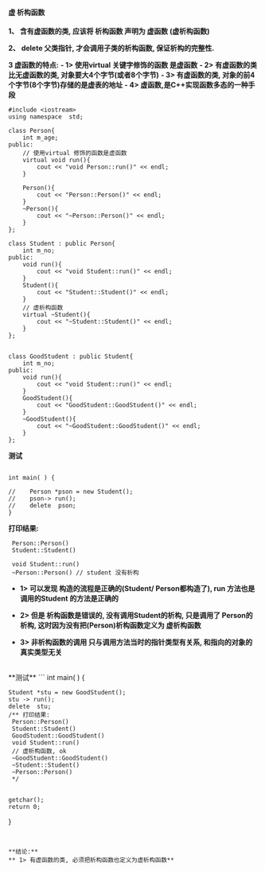#### 虚 析构函数




**1、 含有虚函数的类, 应该将 析构函数 声明为 虚函数 (虚析构函数)**

**2、 delete 父类指针, 才会调用子类的析构函数, 保证析构的完整性.**

**3 虚函数的特点:**
 **- 1> 使用virtual 关键字修饰的函数 是虚函数**
 **- 2> 有虚函数的类比无虚函数的类,  对象要大4个字节(或者8个字节)**
 **- 3> 有虚函数的类, 对象的前4个字节(8个字节)存储的是虚表的地址**
 **- 4> 虚函数,是C++实现函数多态的一种手段**




```
#include <iostream>
using namespace  std;

class Person{
    int m_age;
public:
    // 使用virtual 修饰的函数是虚函数
    virtual void run(){
        cout << "void Person::run()" << endl;
    }
    
    Person(){
        cout << "Person::Person()" << endl;
    }
    ~Person(){
        cout << "~Person::Person()" << endl;
    }
};

class Student : public Person{
    int m_no;
public:
    void run(){
        cout << "void Student::run()" << endl;
    }
    Student(){
        cout << "Student::Student()" << endl;
    }
    // 虚析构函数
    virtual ~Student(){
        cout << "~Student::Student()" << endl;
    }
};


class GoodStudent : public Student{
    int m_no;
public:
    void run(){
        cout << "void Student::run()" << endl;
    }
    GoodStudent(){
        cout << "GoodStudent::GoodStudent()" << endl;
    }
    ~GoodStudent(){
        cout << "~GoodStudent::GoodStudent()" << endl;
    }
};
```

**测试**
```

int main( ) {
    
//    Person *pson = new Student();
//    pson-> run();
//    delete  pson;
}
```

**打印结果:**
```
 Person::Person()
 Student::Student()
 
 void Student::run()
 ~Person::Person() // student 没有析构
```

- **1> 可以发现 构造的流程是正确的(Student/ Person都构造了), run 方法也是调用的Student 的方法是正确的**

- **2> 但是 析构函数是错误的, 没有调用Student的析构, 只是调用了 Person的析构, 这时因为没有把(Person)析构函数定义为 虚析构函数**

- **3> 非析构函数的调用 只与调用方法当时的指针类型有关系, 和指向的对象的真实类型无关**
   
  
  
 <br>
**测试** 
```
int main( ) {

    Student *stu = new GoodStudent();
    stu -> run();
    delete  stu;
    /** 打印结果:
     Person::Person()
     Student::Student()
     GoodStudent::GoodStudent()
     void Student::run()
     // 虚析构函数, ok
     ~GoodStudent::GoodStudent()
     ~Student::Student()
     ~Person::Person()
     */
    
    
    getchar();
    return 0;
}
```


**结论:**
** 1> 有虚函数的类, 必须把析构函数也定义为虚析构函数**